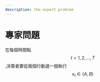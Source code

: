```yaml
---
description: the expert problem
---
```


# 專家問題

在每個時間點$$t=1,2,\dots,T$$,決策者要從兩個行動選一個執行$$x_t \in \{A, B\}$$
